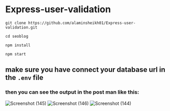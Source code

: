 # Express-user-validation

```
git clone https://github.com/alaminsheikh01/Express-user-validation.git

cd seoblog

npm install

npm start
```

## make sure you have connect your database url in the `.env` file
### then you can see the output in the post man like this:

![Screenshot (145)](https://user-images.githubusercontent.com/57319298/109361944-3f841800-78b4-11eb-9448-997b6f494403.png)
![Screenshot (146)](https://user-images.githubusercontent.com/57319298/109361952-4448cc00-78b4-11eb-9667-3b356fb1c9a4.png)
![Screenshot (144)](https://user-images.githubusercontent.com/57319298/109361958-46128f80-78b4-11eb-89d8-5886391efd8f.png)
